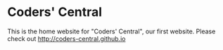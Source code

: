 Coders' Central
================
This is the home website for "Coders' Central", our first website.
Please check out http://coders-central.github.io
